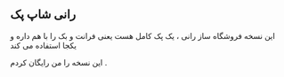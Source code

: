 

## رانی شاپ پک

این نسخه فروشگاه ساز رانی ، یک پک کامل هست یعنی فرانت و بک را با هم داره و یکجا استفاده می کند


این نسخه را من رایگان کردم .

